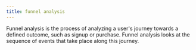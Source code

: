 ```yaml
---
title: funnel analysis
---
```

Funnel analysis is the process of analyzing a user's journey towards a defined outcome, such as signup or purchase. Funnel analysis looks at the sequence of events that take place along this journey.